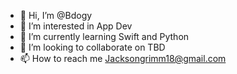 - 👋 Hi, I’m @Bdogy
- 👀 I’m interested in App Dev
- 🌱 I’m currently learning Swift and Python
- 💞️ I’m looking to collaborate on TBD
- 📫 How to reach me Jacksongrimm18@gmail.com

<!---
Bdogy/Bdogy is a ✨ special ✨ repository because its `README.md` (this file) appears on your GitHub profile.
You can click the Preview link to take a look at your changes.
--->
